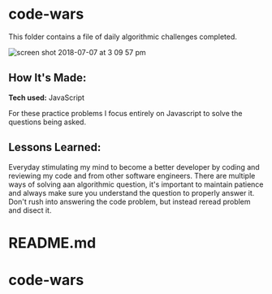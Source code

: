 # code-wars
This folder contains a file of daily algorithmic challenges completed. 

![screen shot 2018-07-07 at 3 09 57 pm](https://user-images.githubusercontent.com/39247861/42413891-e3d46740-81f7-11e8-8491-772976e84ff8.png)

## How It's Made:

**Tech used:** JavaScript

For these practice problems I focus entirely on Javascript to solve the questions being asked. 


## Lessons Learned:
Everyday stimulating my mind to become a better developer by coding and reviewing my code and from other software engineers. There are multiple ways of solving aan algorithmic question, it's important to maintain patience and always make sure you understand the question to properly answer it. Don't rush into answering the code problem, but instead reread problem and disect it.
# README.md
# code-wars
